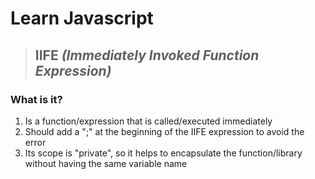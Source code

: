 # Learn Javascript

>## IIFE *(Immediately Invoked Function Expression)*
### What is it?
1. Is a function/expression that is called/executed immediately
2. Should add a ";" at the beginning of the IIFE expression to avoid the error
3. Its scope is "private", so it helps to encapsulate the function/library without having the same variable name
